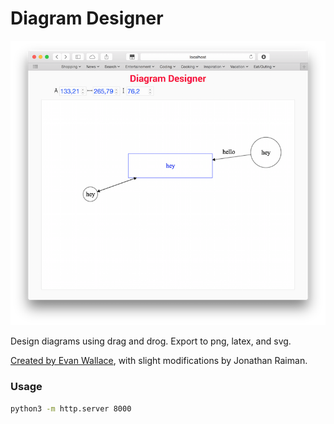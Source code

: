 # Diagram Designer

![Screenshot](images/main.png)

Design diagrams using drag and drog. Export to png, latex, and svg.

[Created by Evan Wallace](http://madebyevan.com/fsm/), with slight modifications by Jonathan Raiman.

### Usage

```bash
python3 -m http.server 8000
```
